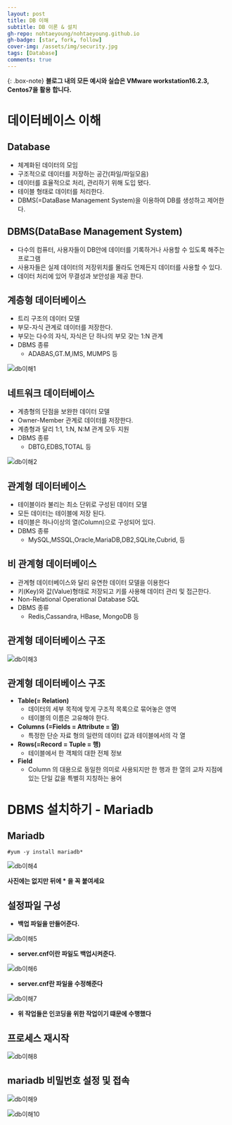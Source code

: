 ```yaml
---
layout: post
title: DB 이해
subtitle: DB 이론 & 설치
gh-repo: nohtaeyoung/nohtaeyoung.github.io
gh-badge: [star, fork, follow]
cover-img: /assets/img/security.jpg
tags: [Database]
comments: true
---
```




{: .box-note}
<b>블로그 내의 모든 예시와 실습은 VMware workstation16.2.3, Centos7을 활용 합니다.<br></b>

# 데이터베이스 이해
## Database
- 체계화된 데이터의 모임
- 구조적으로 데이터를 저장하는 공간(파일/파일모음)
- 데이터를 효율적으로 처리, 관리하기 위해 도입 됐다.
- 테이블 형태로 데이터를 처리한다.
- DBMS(=DataBase Management System)을 이용하여 DB를 생성하고 제어한다.

## DBMS(DataBase Management System)
- 다수의 컴퓨터, 사용자들이 DB안에 데이터를 기록하거나 사용할 수 있도록 해주는 프로그램
- 사용자들은 실제 데이터의 저장위치를 몰라도 언제든지 데이터를 사용할 수 있다.
- 데이터 처리에 있어 무결성과 보안성을 제공 한다.

## 계층형 데이터베이스
- 트리 구조의 데이터 모델
- 부모-자식 관계로 데이터를 저장한다.
- 부모는 다수의 자식, 자식은 단 하나의 부모 갖는 1:N 관계
- DBMS 종류
  - ADABAS,GT.M,IMS, MUMPS 등

![db이해1](../assets/img/db이해1.png)

## 네트워크 데이터베이스
- 계층형의 단점을 보완한 데이터 모델
- Owner-Member 관계로 데이터를 저장한다.
- 계층형과 달리 1:1, 1:N, N:M 관계 모두 지원
- DBMS 종류
  - DBTG,EDBS,TOTAL 등

![db이해2](../assets/img/db이해2.png)

## 관계형 데이터베이스
- 테이블이라 불리는 최소 단위로 구성된 데이터 모델
- 모든 데이터는 테이블에 저장 된다.
- 테이블은 하나이상의 열(Column)으로 구성되어 있다.
- DBMS 종류
  - MySQL,MSSQL,Oracle,MariaDB,DB2,SQLite,Cubrid, 등

## 비 관계형 데이터베이스
- 관계형 데이터베이스와 달리 유연한 데이터 모델을 이용한다
- 키(Key)와 값(Value)형태로 저장되고 키를 사용해 데이터 관리 및 접근한다.
- Non-Relational Operational Database SQL
- DBMS 종류
  - Redis,Cassandra, HBase, MongoDB 등

## 관계형 데이터베이스 구조


![db이해3](../assets/img/db이해3.png)

## 관계형 데이터베이스 구조
- <b>Table(= Relation)</b>
  - 데이터의 세부 목적에 맞게 구조적 목록으로 묶어놓은 영역
  - 테이블의 이름은 고유해야 한다.
- <b>Columns (=Fields = Attribute = 열)</b>
  - 특정한 단순 자료 형의 일련의 데이터 값과 테이블에서의 각 열
- <b>Rows(=Record = Tuple = 행)</b>
  - 테이블에서 한 객체의 대한 전체 정보
- <b>Field</b>
  - Column 의 대용으로 동일한 의미로 사용되지만 한 행과 한 열의 교차 지점에 있는 단일 값을 특별히 지칭하는 용어

# DBMS 설치하기 - Mariadb

## Mariadb
~~~
#yum -y install mariadb*
~~~

![db이해4](../assets/img/db이해4.png)

<b> 사진에는 없지만 뒤에 * 을 꼭 붙여세요</b>

## 설정파일 구성
- <b>백업 파일을 만들어준다.</b>

![db이해5](../assets/img/db이해5.png)

- <b>server.cnf이란 파일도 백업시켜준다.</b>

![db이해6](../assets/img/db이해6.png)

- <b>server.cnf란 파일을 수정해준다</b>

![db이해7](../assets/img/db이해7.png)

- <b>위 작업들은 인코딩을 위한 작업이기 떄문에 수행했다</b>

## 프로세스 재시작

![db이해8](../assets/img/db이해8.png)

## mariadb 비밀번호 설정 및 접속

![db이해9](../assets/img/db이해9.png)

![db이해10](../assets/img/db이해10.png)
